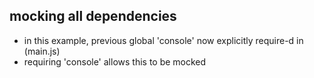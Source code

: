 ## mocking all dependencies 

* in this example, previous global 'console' now explicitly require-d in (main.js)
* requiring 'console' allows this to be mocked